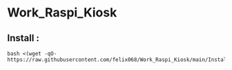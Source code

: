 # Work_Raspi_Kiosk

## Install :
```
bash <(wget -qO- https://raw.githubusercontent.com/felix068/Work_Raspi_Kiosk/main/Install.sh)
```
